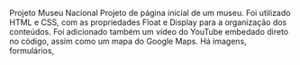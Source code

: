 Projeto Museu Nacional
Projeto de página inicial de um museu.
Foi utilizado HTML e CSS, com as propriedades Float e Display para a organização dos conteúdos.
Foi adicionado também um vídeo do YouTube embedado direto no código, assim como um mapa do Google Maps.
Há imagens, formulários, 
